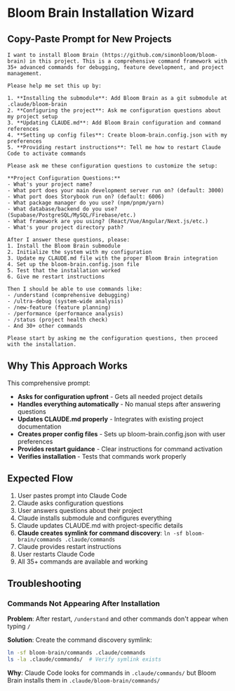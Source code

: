 # Bloom Brain Installation Wizard

## Copy-Paste Prompt for New Projects

```
I want to install Bloom Brain (https://github.com/simonbloom/bloom-brain) in this project. This is a comprehensive command framework with 35+ advanced commands for debugging, feature development, and project management.

Please help me set this up by:

1. **Installing the submodule**: Add Bloom Brain as a git submodule at .claude/bloom-brain
2. **Configuring the project**: Ask me configuration questions about my project setup
3. **Updating CLAUDE.md**: Add Bloom Brain configuration and command references
4. **Setting up config files**: Create bloom-brain.config.json with my preferences
5. **Providing restart instructions**: Tell me how to restart Claude Code to activate commands

Please ask me these configuration questions to customize the setup:

**Project Configuration Questions:**
- What's your project name?
- What port does your main development server run on? (default: 3000)
- What port does Storybook run on? (default: 6006)
- What package manager do you use? (npm/pnpm/yarn)
- What database/backend do you use? (Supabase/PostgreSQL/MySQL/Firebase/etc.)
- What framework are you using? (React/Vue/Angular/Next.js/etc.)
- What's your project directory path?

After I answer these questions, please:
1. Install the Bloom Brain submodule
2. Initialize the system with my configuration
3. Update my CLAUDE.md file with the proper Bloom Brain integration
4. Set up the bloom-brain.config.json file
5. Test that the installation worked
6. Give me restart instructions

Then I should be able to use commands like:
- /understand (comprehensive debugging)
- /ultra-debug (system-wide analysis)
- /new-feature (feature planning)
- /performance (performance analysis)
- /status (project health check)
- And 30+ other commands

Please start by asking me the configuration questions, then proceed with the installation.
```

## Why This Approach Works

This comprehensive prompt:
- **Asks for configuration upfront** - Gets all needed project details
- **Handles everything automatically** - No manual steps after answering questions
- **Updates CLAUDE.md properly** - Integrates with existing project documentation
- **Creates proper config files** - Sets up bloom-brain.config.json with user preferences
- **Provides restart guidance** - Clear instructions for command activation
- **Verifies installation** - Tests that commands work properly

## Expected Flow

1. User pastes prompt into Claude Code
2. Claude asks configuration questions
3. User answers questions about their project
4. Claude installs submodule and configures everything
5. Claude updates CLAUDE.md with project-specific details
6. **Claude creates symlink for command discovery**: `ln -sf bloom-brain/commands .claude/commands`
7. Claude provides restart instructions
8. User restarts Claude Code
9. All 35+ commands are available and working

## Troubleshooting

### Commands Not Appearing After Installation

**Problem**: After restart, `/understand` and other commands don't appear when typing `/`

**Solution**: Create the command discovery symlink:
```bash
ln -sf bloom-brain/commands .claude/commands
ls -la .claude/commands/  # Verify symlink exists
```

**Why**: Claude Code looks for commands in `.claude/commands/` but Bloom Brain installs them in `.claude/bloom-brain/commands/`